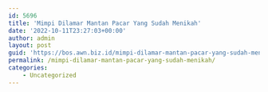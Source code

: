 ```yaml
---
id: 5696
title: 'Mimpi Dilamar Mantan Pacar Yang Sudah Menikah'
date: '2022-10-11T23:27:03+00:00'
author: admin
layout: post
guid: 'https://bos.awn.biz.id/mimpi-dilamar-mantan-pacar-yang-sudah-menikah/'
permalink: /mimpi-dilamar-mantan-pacar-yang-sudah-menikah/
categories:
    - Uncategorized
---
```


